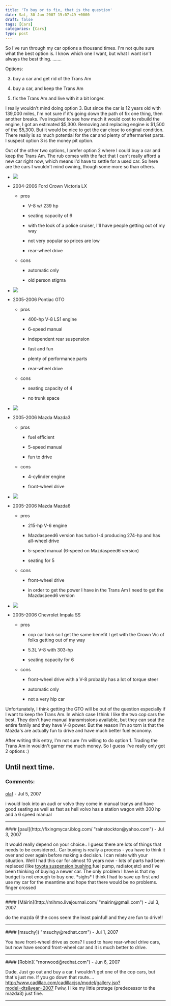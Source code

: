 ```yaml
---
title: 'To buy or to fix, that is the question'
date: Sat, 30 Jun 2007 15:07:49 +0000
draft: false
tags: [Cars]
categories: [Cars]
type: post
---
```


So I've run through my car options a thousand times. I'm not quite sure what the best option is. I know which one I want, but what I want isn't always the best thing. .......

Options:

3.  buy a car and get rid of the Trans Am

6.  buy a car, and keep the Trans Am

9.  fix the Trans Am and live with it a bit longer.

I really wouldn't mind doing option 3. But since the car is 12 years old with 139,000 miles, I'm not sure if it's going down the path of fix one thing, then another breaks. I've inquired to see how much it would cost to rebuild the engine, I got an estimated $5,300. Removing and replacing engine is $1,500 of the $5,300. But it would be nice to get the car close to original condition. There really is so much potential for the car and plenty of aftermarket parts. I suspect option 3 is the money pit option.

Out of the other two options, I prefer option 2 where I could buy a car and keep the Trans Am. The rub comes with the fact that I can't really afford a new car right now, which means I'd have to settle for a used car. So here are the cars I wouldn't mind owning, though some more so than others.

*   ![](http://images.consumerguideauto.howstuffworks.com/autoreview/400x266/2005-Ford-Crown-Victoria-05113351990003.jpg)

*   2004-2006 Ford Crown Victoria LX

    *   pros

        *   V-8 w/ 239 hp

        *   seating capacity of 6

        *   with the look of a police cruiser, I'll have people getting out of my way

        *   not very popular so prices are low

        *   rear-wheel drive


    *   cons

        *   automatic only

        *   old person stigma



*   ![](http://images.consumerguideauto.howstuffworks.com/autoreview/400x266/2006-Pontiac-GTO-06129501990001.jpg)

*   2005-2006 Pontiac GTO

    *   pros

        *   400-hp V-8 LS1 engine

        *   6-speed manual

        *   independent rear suspension

        *   fast and fun

        *   plenty of performance parts

        *   rear-wheel drive


    *   cons

        *   seating capacity of 4

        *   no trunk space



*   ![](http://images.consumerguideauto.howstuffworks.com/autoreview/400x266/2006-Mazda-3-04807211990001.jpg)

*   2005-2006 Mazda Mazda3

    *   pros

        *   fuel efficient

        *   5-speed manual

        *   fun to drive


    *   cons

        *   4-cylinder engine

        *   front-wheel drive



*   ![](http://images.consumerguideauto.howstuffworks.com/autoreview/400x266/2006-Mazda-6-06807061990003.jpg)

*   2005-2006 Mazda Mazda6

    *   pros

        *   215-hp V-6 engine

        *   Mazdaspeed6 version has turbo I-4 producing 274-hp and has all-wheel drive

        *   5-speed manual (6-speed on Mazdaspeed6 version)

        *   seating for 5


    *   cons

        *   front-wheel drive

        *   in order to get the power I have in the Trans Am I need to get the Mazdaspeed6 version



*   ![](http://images.consumerguideauto.howstuffworks.com/autoreview/400x266/2006-Chevrolet-Impala-and-Monte-Carlo-06123201990003.jpg)

*   2005-2006 Chevrolet Impala SS

    *   pros

        *   cop car look so I get the same benefit I get with the Crown Vic of folks getting out of my way

        *   5.3L V-8 with 303-hp

        *   seating capacity for 6


    *   cons

        *   front-wheel drive with a V-8 probably has a lot of torque steer

        *   automatic only

        *   not a very hip car



Unfortunately, I think getting the GTO will be out of the question especially if I want to keep the Trans Am. In which case I think I like the two cop cars the best. They don't have manual transmissions available, but they can seat the entire family and they have V-8 power. But the reason I'm so torn is that the Mazda's are actually fun to drive and have much better fuel economy.

After writing this entry, I'm not sure I'm willing to do option 1. Trading the Trans Am in wouldn't garner me much money. So I guess I've really only got 2 options :)

Until next time.
---
### Comments:
####
[olaf]( "axel_1976@comcast.net") - <time datetime="2007-07-20 11:17:01">Jul 5, 2007</time>

i would look into an audi or volvo they come in manual tranys and have good seating as well as fast as hell volvo has a station wagon with 300 hp and a 6 speed manual
<hr />
####
[paul](http://fixingmycar.iblog.com/ "rainstockton@yahoo.com") - <time datetime="2007-07-04 22:54:14">Jul 3, 2007</time>

It would really depend on your choice.. I guess there are lots of things that needs to be considered.. Car buying is really a process - you have to think it over and over again before making a decision. I can relate with your situation. Well I had this car for almost 10 years now - lots of parts had been replaced (like [toyota suspension bushing](http://www.autotoyparts.com/toyota-suspension-bushings/ "toyota suspension bushing"),fuel pump, radiator,etc) and I've been thinking of buying a newer car. The only problem I have is that my budget is not enough to buy one. \*sighs\* I think I had to save up first and use my car for the meantime and hope that there would be no problems. finger crossed
<hr />
####
[Máirín](http://mihmo.livejournal.com/ "mairin@gmail.com") - <time datetime="2007-07-04 11:43:54">Jul 3, 2007</time>

do the mazda 6! the cons seem the least painful! and they are fun to drive!!
<hr />
####
[msuchy]( "msuchy@redhat.com") - <time datetime="2007-07-02 07:46:35">Jul 1, 2007</time>

You have front-wheel drive as cons? I used to have rear-wheel drive cars, but now have second front-wheel car and it is much better to drive.
<hr />
####
[Robin]( "rnorwood@redhat.com") - <time datetime="2007-06-30 12:33:07">Jun 6, 2007</time>

Dude, Just go out and buy a car. I wouldn't get one of the cop cars, but that's just me. If you go down that route.... http://www.cadillac.com/cadillacjsp/model/gallery.jsp?model=dts&year=2007 Fwiw, I like my little protege (predecessor to the mazda3) just fine.
<hr />
